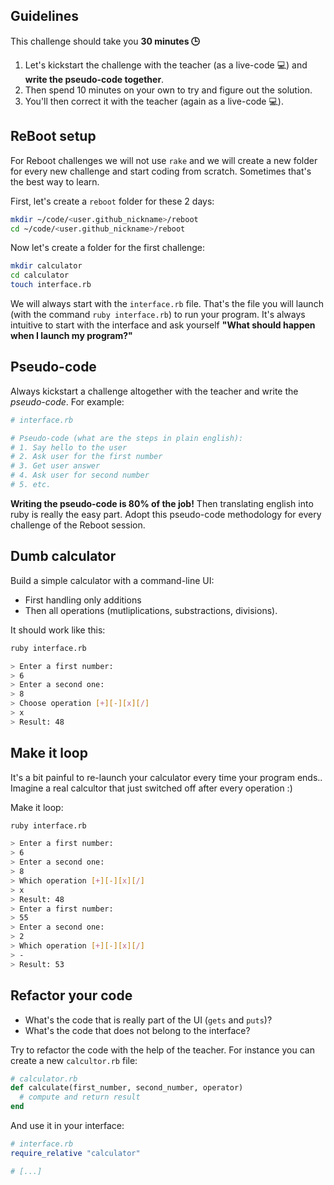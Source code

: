 ## Guidelines

This challenge should take you **30 minutes 🕒**

1. Let's kickstart the challenge with the teacher (as a live-code 💻) and **write the pseudo-code together**.
2. Then spend 10 minutes on your own to try and figure out the solution.
3. You'll then correct it with the teacher (again as a live-code 💻).

## ReBoot setup

For Reboot challenges we will not use `rake` and we will create a new folder for every new challenge and start coding from scratch. Sometimes that's the best way to learn.

First, let's create a `reboot` folder for these 2 days:

```bash
mkdir ~/code/<user.github_nickname>/reboot
cd ~/code/<user.github_nickname>/reboot
```

Now let's create a folder for the first challenge:

```bash
mkdir calculator
cd calculator
touch interface.rb
```

We will always start with the `interface.rb` file. That's the file you will launch (with the command `ruby interface.rb`) to run your program. It's always intuitive to start with the interface and ask yourself **"What should happen when I launch my program?"**


## Pseudo-code

Always kickstart a challenge altogether with the teacher and write the *pseudo-code*. For example:


```ruby
# interface.rb

# Pseudo-code (what are the steps in plain english):
# 1. Say hello to the user
# 2. Ask user for the first number
# 3. Get user answer
# 4. Ask user for second number
# 5. etc.
```

**Writing the pseudo-code is 80% of the job!** Then translating english into ruby is really the easy part. Adopt this pseudo-code methodology for every challenge of the Reboot session.


## Dumb calculator

Build a simple calculator with a command-line UI:

- First handling only additions
- Then all operations (mutliplications, substractions, divisions).

It should work like this:

```bash
ruby interface.rb

> Enter a first number:
> 6
> Enter a second one:
> 8
> Choose operation [+][-][x][/]
> x
> Result: 48
```

## Make it loop

It's a bit painful to re-launch your calculator every time your program ends.. Imagine a real calcultor that just switched off after every operation :)

Make it loop:

```bash
ruby interface.rb

> Enter a first number:
> 6
> Enter a second one:
> 8
> Which operation [+][-][x][/]
> x
> Result: 48
> Enter a first number:
> 55
> Enter a second one:
> 2
> Which operation [+][-][x][/]
> -
> Result: 53
```

## Refactor your code

- What's the code that is really part of the UI (`gets` and `puts`)?
- What's the code that does not belong to the interface?

Try to refactor the code with the help of the teacher. For instance you can create a new `calcultor.rb` file:

```ruby
# calculator.rb
def calculate(first_number, second_number, operator)
  # compute and return result
end
```

And use it in your interface:

```ruby
# interface.rb
require_relative "calculator"

# [...]
```
